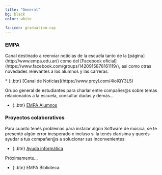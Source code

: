 ```yaml
---
title: "General"
bg: black
color: white

fa-icon: graduation-cap
---
```



<!---
No poner los links de t.joinchat directamente,
usar https://www.protectyourlinks.com/ para obtener
un link corto protegido por captcha
--->

### EMPA

<p class="texto-justificado"> Canal destinado a reenviar noticias de la escuela tanto de la [página](http://www.empa.edu.ar/) como del [Facebook oficial](https://www.facebook.com/groups/1420915878161119/), así como otras novedades relevantes a los alumnos y las carreras: </p>
* {:.btn} <i class="fas fa-newspaper"></i>[Canal de Noticias](https://www.proyl.com/4iolQY3L5)

Grupo general de estudiantes para charlar entre compañer@s sobre temas relacionados a la escuela, consultar dudas y demás... 
* {:.btn} <i class="fas fa-users"></i>[EMPA Alumnos](https://www.proyl.com/4NDwV3p6w)



### Proyectos colaborativos

Para cuanto tenés problemas para instalar algún Software de música, se te presentó algún error inesperado o incluso si la tenés clarísima y querés ayudar a tus compañer@s a solucionar sus inconvenientes:
*  {:.btn} <i class="fas fa-laptop"></i>[Ayuda informática](https://www.proyl.com/6b9wkW5BW) 

Próximamente...
*  {:.btn} <i class="fas fa-globe-americas"></i>EMPA Biblioteca  



